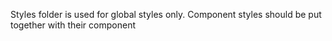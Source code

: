 Styles folder is used for global styles only. Component styles should be put together with their component
